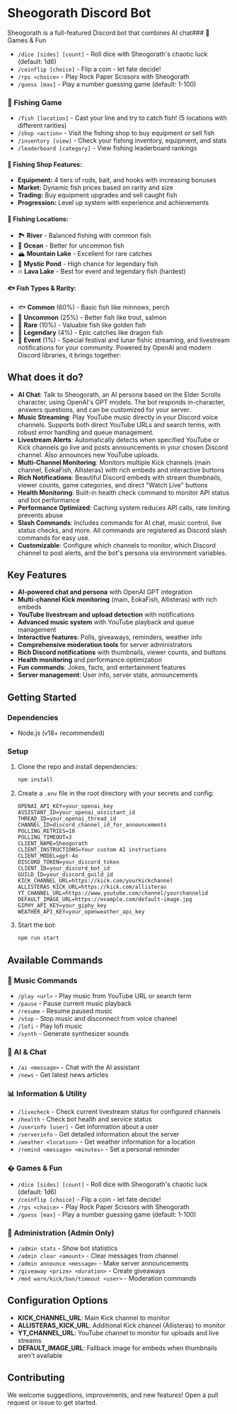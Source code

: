 
# Sheogorath Discord Bot

Sheogorath is a full-featured Discord bot that combines AI chat### 🎲 Games & Fun
- `/dice [sides] [count]` - Roll dice with Sheogorath's chaotic luck (default: 1d6)
- `/coinflip [choice]` - Flip a coin - let fate decide!
- `/rps <choice>` - Play Rock Paper Scissors with Sheogorath
- `/guess [max]` - Play a number guessing game (default: 1-100)

### 🎣 Fishing Game
- `/fish [location]` - Cast your line and try to catch fish! (5 locations with different rarities)
- `/shop <action>` - Visit the fishing shop to buy equipment or sell fish
- `/inventory [view]` - Check your fishing inventory, equipment, and stats
- `/leaderboard [category]` - View fishing leaderboard rankings

#### 🏪 Fishing Shop Features:
- **Equipment:** 4 tiers of rods, bait, and hooks with increasing bonuses
- **Market:** Dynamic fish prices based on rarity and size
- **Trading:** Buy equipment upgrades and sell caught fish
- **Progression:** Level up system with experience and achievements

#### 🎯 Fishing Locations:
- 🏞️ **River** - Balanced fishing with common fish
- 🌊 **Ocean** - Better for uncommon fish
- 🏔️ **Mountain Lake** - Excellent for rare catches
- 🌌 **Mystic Pond** - High chance for legendary fish
- 🔥 **Lava Lake** - Best for event and legendary fish (hardest)

#### 🐟 Fish Types & Rarity:
- 🐟 **Common** (60%) - Basic fish like minnows, perch
- 🐠 **Uncommon** (25%) - Better fish like trout, salmon
- 🦈 **Rare** (10%) - Valuable fish like golden fish
- 🐋 **Legendary** (4%) - Epic catches like dragon fish
- 🎏 **Event** (1%) - Special festival and lunar fishic streaming, and livestream notifications for your community. Powered by OpenAI and modern Discord libraries, it brings together:

## What does it do?

- **AI Chat**: Talk to Sheogorath, an AI persona based on the Elder Scrolls character, using OpenAI's GPT models. The bot responds in-character, answers questions, and can be customized for your server.
- **Music Streaming**: Play YouTube music directly in your Discord voice channels. Supports both direct YouTube URLs and search terms, with robust error handling and queue management.
- **Livestream Alerts**: Automatically detects when specified YouTube or Kick channels go live and posts announcements in your chosen Discord channel. Also announces new YouTube uploads.
- **Multi-Channel Monitoring**: Monitors multiple Kick channels (main channel, EokaFish, Allisteras) with rich embeds and interactive buttons
- **Rich Notifications**: Beautiful Discord embeds with stream thumbnails, viewer counts, game categories, and direct "Watch Live" buttons
- **Health Monitoring**: Built-in health check command to monitor API status and bot performance
- **Performance Optimized**: Caching system reduces API calls, rate limiting prevents abuse
- **Slash Commands**: Includes commands for AI chat, music control, live status checks, and more. All commands are registered as Discord slash commands for easy use.
- **Customizable**: Configure which channels to monitor, which Discord channel to post alerts, and the bot's persona via environment variables.

## Key Features

- **AI-powered chat and persona** with OpenAI GPT integration
- **Multi-channel Kick monitoring** (main, EokaFish, Allisteras) with rich embeds
- **YouTube livestream and upload detection** with notifications
- **Advanced music system** with YouTube playback and queue management
- **Interactive features**: Polls, giveaways, reminders, weather info
- **Comprehensive moderation tools** for server administrators
- **Rich Discord notifications** with thumbnails, viewer counts, and buttons
- **Health monitoring** and performance optimization
- **Fun commands**: Jokes, facts, and entertainment features
- **Server management**: User info, server stats, announcements

## Getting Started

### Dependencies

- Node.js (v18+ recommended)

### Setup

1. Clone the repo and install dependencies:
	```sh
	npm install
	```
2. Create a `.env` file in the root directory with your secrets and config:
	```
	OPENAI_API_KEY=your_openai_key
	ASSISTANT_ID=your_openai_assistant_id
	THREAD_ID=your_openai_thread_id
	CHANNEL_ID=discord_channel_id_for_announcements
	POLLING_RETRIES=10
	POLLING_TIMEOUT=3
	CLIENT_NAME=Sheogorath
	CLIENT_INSTRUCTIONS=Your custom AI instructions
	CLIENT_MODEL=gpt-4o
	DISCORD_TOKEN=your_discord_token
	CLIENT_ID=your_discord_bot_id
	GUILD_ID=your_discord_guild_id
	KICK_CHANNEL_URL=https://kick.com/yourkickchannel
	ALLISTERAS_KICK_URL=https://kick.com/allisteras
	YT_CHANNEL_URL=https://www.youtube.com/channel/yourchannelid
	DEFAULT_IMAGE_URL=https://example.com/default-image.jpg
	GIPHY_API_KEY=your_giphy_key
	WEATHER_API_KEY=your_openweather_api_key
	```
3. Start the bot:
	```sh
	npm run start
	```

## Available Commands

### 🎵 Music Commands
- `/play <url>` - Play music from YouTube URL or search term
- `/pause` - Pause current music playback
- `/resume` - Resume paused music
- `/stop` - Stop music and disconnect from voice channel
- `/lofi` - Play lofi music
- `/synth` - Generate synthesizer sounds

### 🤖 AI & Chat
- `/ai <message>` - Chat with the AI assistant
- `/news` - Get latest news articles

### 📊 Information & Utility
- `/livecheck` - Check current livestream status for configured channels
- `/health` - Check bot health and service status
- `/userinfo [user]` - Get information about a user
- `/serverinfo` - Get detailed information about the server
- `/weather <location>` - Get weather information for a location
- `/remind <message> <minutes>` - Set a personal reminder

### � Games & Fun
- `/dice [sides] [count]` - Roll dice with Sheogorath's chaotic luck (default: 1d6)
- `/coinflip [choice]` - Flip a coin - let fate decide!
- `/rps <choice>` - Play Rock Paper Scissors with Sheogorath
- `/guess [max]` - Play a number guessing game (default: 1-100)

### 👑 Administration (Admin Only)
- `/admin stats` - Show bot statistics
- `/admin clear <amount>` - Clear messages from channel
- `/admin announce <message>` - Make server announcements
- `/giveaway <prize> <duration>` - Create giveaways
- `/mod warn/kick/ban/timeout <user>` - Moderation commands

## Configuration Options

- **KICK_CHANNEL_URL**: Main Kick channel to monitor
- **ALLISTERAS_KICK_URL**: Additional Kick channel (Allisteras) to monitor
- **YT_CHANNEL_URL**: YouTube channel to monitor for uploads and live streams
- **DEFAULT_IMAGE_URL**: Fallback image for embeds when thumbnails aren't available

## Contributing

We welcome suggestions, improvements, and new features! Open a pull request or issue to get started.
